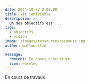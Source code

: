 ```yaml
---
date: 2024-10-27 2:00:00
title: Vie (en)viable
description: >-
  Un des objectifs est ...
tags:
  - objectifs
  - vision
image: /images/ressources/pepouze.jpg
author: mallouestan

message:
  content: En cours d'écriture
  icon: warning
---
```


En cours de travaux